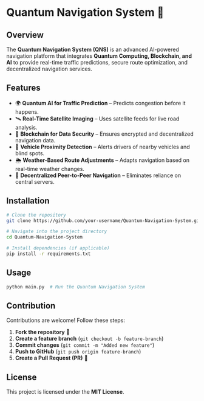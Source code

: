 # Quantum Navigation System 🚀

## Overview
The **Quantum Navigation System (QNS)** is an advanced AI-powered navigation platform that integrates **Quantum Computing, Blockchain, and AI** to provide real-time traffic predictions, secure route optimization, and decentralized navigation services.

## Features
- 🌍 **Quantum AI for Traffic Prediction** – Predicts congestion before it happens.
- 🛰 **Real-Time Satellite Imaging** – Uses satellite feeds for live road analysis.
- 🔐 **Blockchain for Data Security** – Ensures encrypted and decentralized navigation data.
- 🚗 **Vehicle Proximity Detection** – Alerts drivers of nearby vehicles and blind spots.
- 🌦 **Weather-Based Route Adjustments** – Adapts navigation based on real-time weather changes.
- 📡 **Decentralized Peer-to-Peer Navigation** – Eliminates reliance on central servers.

## Installation
```sh
# Clone the repository
git clone https://github.com/your-username/Quantum-Navigation-System.git

# Navigate into the project directory
cd Quantum-Navigation-System

# Install dependencies (if applicable)
pip install -r requirements.txt
```

## Usage
```sh
python main.py  # Run the Quantum Navigation System
```

## Contribution
Contributions are welcome! Follow these steps:
1. **Fork the repository** 📌
2. **Create a feature branch** (`git checkout -b feature-branch`)
3. **Commit changes** (`git commit -m "Added new feature"`)
4. **Push to GitHub** (`git push origin feature-branch`)
5. **Create a Pull Request (PR)** 🚀

## License
This project is licensed under the **MIT License**.
